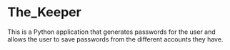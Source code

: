 # The_Keeper
This is a Python application that generates passwords for the user and allows the user to save  passwords from the different accounts they have.
